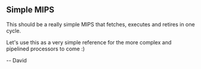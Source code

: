 
Simple MIPS
-----------

This should be a really simple MIPS that
fetches, executes and retires in one cycle.

Let's use this as a very simple reference for
the more complex and pipelined processors
to come :)

-- David

